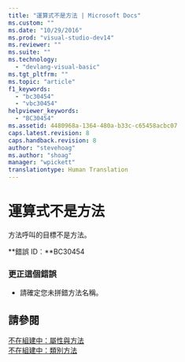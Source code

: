 ```yaml
---
title: "運算式不是方法 | Microsoft Docs"
ms.custom: ""
ms.date: "10/29/2016"
ms.prod: "visual-studio-dev14"
ms.reviewer: ""
ms.suite: ""
ms.technology: 
  - "devlang-visual-basic"
ms.tgt_pltfrm: ""
ms.topic: "article"
f1_keywords: 
  - "bc30454"
  - "vbc30454"
helpviewer_keywords: 
  - "BC30454"
ms.assetid: 4480968a-1364-480a-b33c-c65458acbc07
caps.latest.revision: 8
caps.handback.revision: 8
author: "stevehoag"
ms.author: "shoag"
manager: "wpickett"
translationtype: Human Translation
---
```

# 運算式不是方法
方法呼叫的目標不是方法。  
  
 **錯誤 ID︰**BC30454  
  
### 更正這個錯誤  
  
-   請確定您未拼錯方法名稱。  
  
## 請參閱  
 [不在組建中：屬性與方法](http://msdn.microsoft.com/zh-tw/8822c325-a360-402d-98f5-7a9b4a1b13bf)   
 [不在組建中：類別方法](http://msdn.microsoft.com/zh-tw/326214bb-6367-48e7-bb24-714844791400)